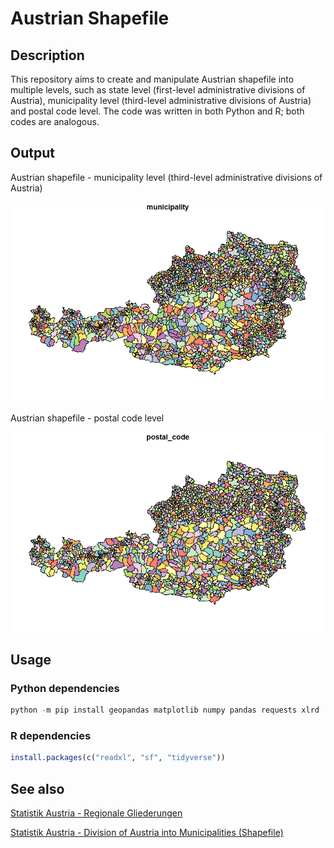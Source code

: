 # Austrian Shapefile

## Description

This repository aims to create and manipulate Austrian shapefile into multiple levels, such as state level (first-level administrative divisions of Austria), municipality level (third-level administrative divisions of Austria) and postal code level.
The code was written in both Python and R; both codes are analogous.

## Output

Austrian shapefile - municipality level (third-level administrative divisions of Austria)

<p align="center">
<img src="./media/shapefile_austria_municipality.png" alt="Shapefile Austria" width=650>
</p>

Austrian shapefile - postal code level

<p align="center">
<img src="./media/shapefile_austria_postal_code.png" alt="Shapefile Austria" width=650>
</p>

## Usage

### Python dependencies

```.ps1
python -m pip install geopandas matplotlib numpy pandas requests xlrd
```

### R dependencies

```.r
install.packages(c("readxl", "sf", "tidyverse"))
```

## See also

[Statistik Austria - Regionale Gliederungen](https://www.statistik.at/services/tools/services/regionales/regionale-gliederungen/)

[Statistik Austria - Division of Austria into Municipalities (Shapefile)](https://data.statistik.gv.at/web/meta.jsp?dataset=OGDEXT_GEM_1)
